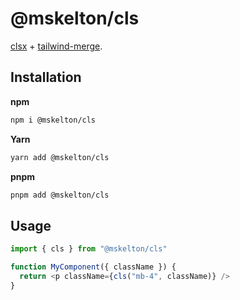 # @mskelton/cls

[clsx](https://github.com/lukeed/clsx) + [tailwind-merge](https://github.com/dcastil/tailwind-merge).

## Installation

**npm**

```bash
npm i @mskelton/cls
```

**Yarn**

```bash
yarn add @mskelton/cls
```

**pnpm**

```bash
pnpm add @mskelton/cls
```

## Usage

```javascript
import { cls } from "@mskelton/cls"

function MyComponent({ className }) {
  return <p className={cls("mb-4", className)} />
}
```
